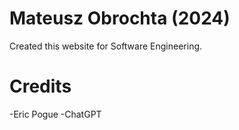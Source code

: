 # Mateusz Obrochta (2024)
Created this website for Software Engineering.

# Credits
-Eric Pogue
-ChatGPT
